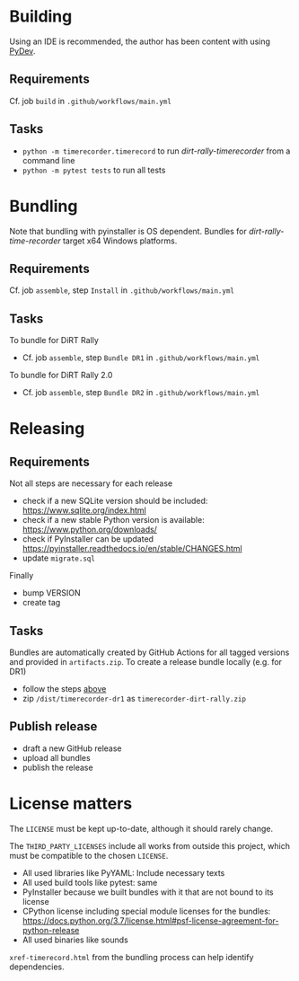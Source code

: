 # Building

Using an IDE is recommended, the author has been content with using [PyDev](https://www.pydev.org/). 

## Requirements
Cf. job `build` in `.github/workflows/main.yml`

## Tasks
- `python -m timerecorder.timerecord` to run *dirt-rally-timerecorder* from a command line
- `python -m pytest tests` to run all tests

# Bundling

Note that bundling with pyinstaller is OS dependent. Bundles for *dirt-rally-time-recorder* target x64 Windows platforms. 

## Requirements
Cf. job `assemble`, step `Install` in `.github/workflows/main.yml`

## Tasks

To bundle for DiRT Rally
* Cf. job `assemble`, step `Bundle DR1` in `.github/workflows/main.yml`

To bundle for DiRT Rally 2.0
* Cf. job `assemble`, step `Bundle DR2` in `.github/workflows/main.yml`

# Releasing

## Requirements
Not all steps are necessary for each release
- check if a new SQLite version should be included: https://www.sqlite.org/index.html
- check if a new stable Python version is available: https://www.python.org/downloads/
- check if PyInstaller can be updated https://pyinstaller.readthedocs.io/en/stable/CHANGES.html
- update `migrate.sql`

Finally
- bump VERSION
- create tag

## Tasks

Bundles are automatically created by GitHub Actions for all tagged versions and provided in `artifacts.zip`. To create a release bundle locally (e.g. for DR1)
- follow the steps [above](#bundling)
- zip `/dist/timerecorder-dr1` as `timerecorder-dirt-rally.zip`

## Publish release
- draft a new GitHub release
- upload all bundles
- publish the release

# License matters
The `LICENSE` must be kept up-to-date, although it should rarely change.  

The `THIRD_PARTY_LICENSES` include all works from outside this project, which must be compatible to the chosen `LICENSE`.
- All used libraries like PyYAML: Include necessary texts
- All used build tools like pytest: same
- PyInstaller because we built bundles with it that are not bound to its license
- CPython license including special module licenses for the bundles: https://docs.python.org/3.7/license.html#psf-license-agreement-for-python-release
- All used binaries like sounds

`xref-timerecord.html` from the bundling process can help identify dependencies.